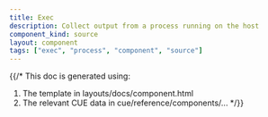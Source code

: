 ```yaml
---
title: Exec
description: Collect output from a process running on the host
component_kind: source
layout: component
tags: ["exec", "process", "component", "source"]
---
```


{{/*
This doc is generated using:

1. The template in layouts/docs/component.html
2. The relevant CUE data in cue/reference/components/...
*/}}
